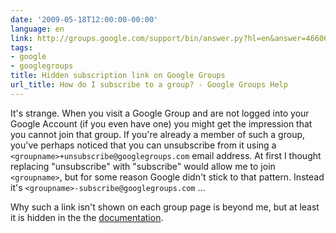 ```yaml
---
date: '2009-05-18T12:00:00-00:00'
language: en
link: http://groups.google.com/support/bin/answer.py?hl=en&answer=46606
tags:
- google
- googlegroups
title: Hidden subscription link on Google Groups
url_title: How do I subscribe to a group? - Google Groups Help
---
```



It's strange. When you visit a Google Group and are not logged into your
Google Account (if you even have one) you might get the impression that you
cannot join that group. If you're already a member of such a group, you've
perhaps noticed that you can unsubscribe from it using a
``<groupname>+unsubscribe@googlegroups.com`` email address. At first I
thought replacing "unsubscribe" with "subscribe" would allow me to join
``<groupname>``, but for some reason Google didn't stick to that pattern. Instead it's
``<groupname>-subscribe@googlegroups.com`` ... 

Why such a link isn't shown on each group page is beyond me, but at least it
is hidden in the the [documentation][].

[documentation]: http://groups.google.com/support/bin/answer.py?hl=en&answer=46606
